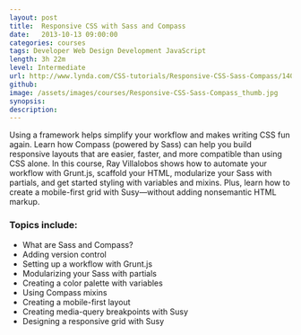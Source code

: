 ```yaml
---
layout:	post
title:  Responsive CSS with Sass and Compass
date:   2013-10-13 09:00:00
categories: courses
tags: Developer Web Design Development JavaScript
length: 3h 22m
level: Intermediate
url: http://www.lynda.com/CSS-tutorials/Responsive-CSS-Sass-Compass/140777-2.html
github: 
image: /assets/images/courses/Responsive-CSS-Sass-Compass_thumb.jpg
synopsis: 
description: 
---
```


Using a framework helps simplify your workflow and makes writing CSS fun again. Learn how Compass (powered by Sass) can help you build responsive layouts that are easier, faster, and more compatible than using CSS alone. In this course, Ray Villalobos shows how to automate your workflow with Grunt.js, scaffold your HTML, modularize your Sass with partials, and get started styling with variables and mixins. Plus, learn how to create a mobile-first grid with Susy—without adding nonsemantic HTML markup.

### Topics include:

- What are Sass and Compass?
- Adding version control
- Setting up a workflow with Grunt.js
- Modularizing your Sass with partials
- Creating a color palette with variables
- Using Compass mixins
- Creating a mobile-first layout
- Creating media-query breakpoints with Susy
- Designing a responsive grid with Susy